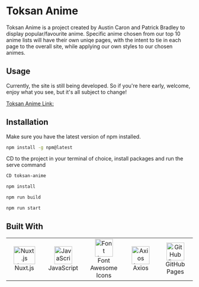 # Toksan Anime

Toksan Anime is a project created by Austin Caron and Patrick Bradley to display popular/favourite anime. Specific anime chosen from our top 10 anime lists will have their own uniqe pages, with the intent to tie in each page to the overall site, while applying our own styles to our chosen animes.

## Usage

Currently, the site is still being developed. So if you're here early, welcome, enjoy what you see, but it's all subject to change!

[Toksan Anime Link:](https://ac59852.github.io/toksan-anime/)

## Installation

Make sure you have the latest version of npm installed.

```bash
npm install -g npm@latest
```

CD to the project in your terminal of choice, install packages and run the serve command

```bash
CD toksan-anime

npm install

npm run build

npm run start
```

## Built With

<table>
  <tr>
  <td align="center" width="120">
        <img src="https://upload.wikimedia.org/wikipedia/commons/thumb/a/ae/Nuxt_logo.svg/512px-Nuxt_logo.svg.png" width="58" height="48" alt="Nuxt.js Logo" />
      <br>Nuxt.js
    </td>
    <td align="center" width="120">
        <img src="https://upload.wikimedia.org/wikipedia/commons/thumb/9/99/Unofficial_JavaScript_logo_2.svg/1024px-Unofficial_JavaScript_logo_2.svg.png" width="48" height="48" alt="JavaScript Logo" />
      <br>JavaScript
    </td>
    <td align="center" width="120">
        <img src="https://www.drupal.org/files/styles/grid-3-2x/public/project-images/font_awesome_logo.png?itok=26GjxSRO" width="48" height="48" alt="Font Awesome Logo" />
      <br>Font Awesome Icons
    </td>
    <td align="center" width="120">
        <img src="https://nodesk.co/remote-companies/assets/logos/axios.54410526f1d4f722aa17e00d7ecc8c9c10902c40b6ede87002fca4070d2bb053.jpg" width="48" height="48" alt="Axios Logo" />
      <br>Axios
    </td>
    <td align="center" width="120">
        <img src="https://res.cloudinary.com/practicaldev/image/fetch/s--AlWXrRzS--/c_imagga_scale,f_auto,fl_progressive,h_1080,q_auto,w_1080/https://dev-to-uploads.s3.amazonaws.com/i/3uy5od7tw2jf4fh7ldlv.jpeg" width="48" height="48" alt="GitHub Pages Logo" />
      <br>GitHub Pages
    </td>
  </tr>
</table>
